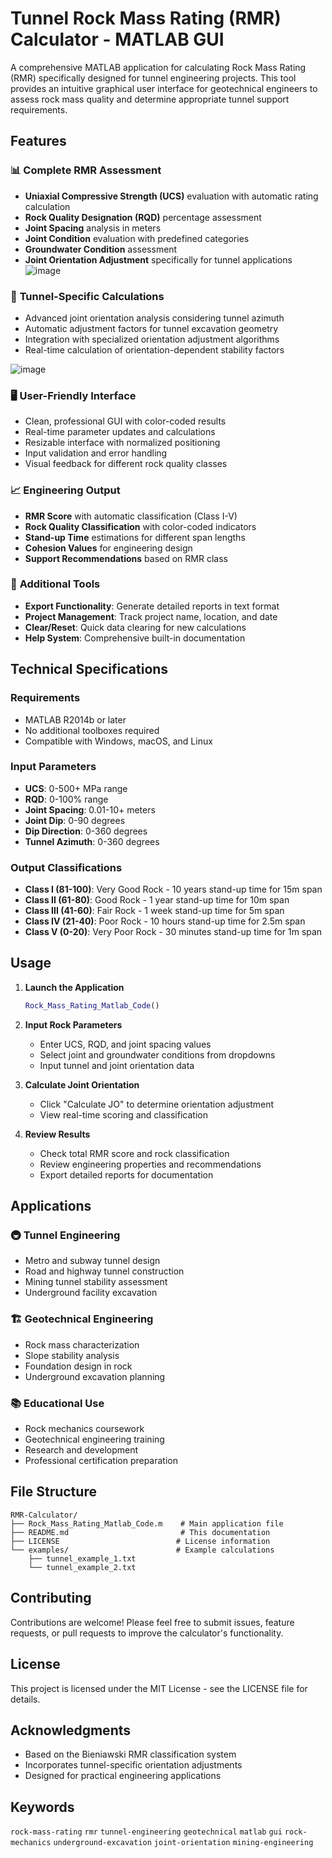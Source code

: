 # Tunnel Rock Mass Rating (RMR) Calculator - MATLAB GUI

A comprehensive MATLAB application for calculating Rock Mass Rating (RMR) specifically designed for tunnel engineering projects. This tool provides an intuitive graphical user interface for geotechnical engineers to assess rock mass quality and determine appropriate tunnel support requirements.

## Features

### 📊 **Complete RMR Assessment**
- **Uniaxial Compressive Strength (UCS)** evaluation with automatic rating calculation
- **Rock Quality Designation (RQD)** percentage assessment
- **Joint Spacing** analysis in meters
- **Joint Condition** evaluation with predefined categories
- **Groundwater Condition** assessment
- **Joint Orientation Adjustment** specifically for tunnel applications
![image](https://github.com/user-attachments/assets/76228872-5a8c-4883-ade8-704d2dcdbb27)


### 🎯 **Tunnel-Specific Calculations**
- Advanced joint orientation analysis considering tunnel azimuth
- Automatic adjustment factors for tunnel excavation geometry
- Integration with specialized orientation adjustment algorithms
- Real-time calculation of orientation-dependent stability factors

![image](https://github.com/user-attachments/assets/2d0cdce9-9a07-45e9-b70f-9d921560d6eb)

### 🖥️ **User-Friendly Interface**
- Clean, professional GUI with color-coded results
- Real-time parameter updates and calculations
- Resizable interface with normalized positioning
- Input validation and error handling
- Visual feedback for different rock quality classes

### 📈 **Engineering Output**
- **RMR Score** with automatic classification (Class I-V)
- **Rock Quality Classification** with color-coded indicators
- **Stand-up Time** estimations for different span lengths
- **Cohesion Values** for engineering design
- **Support Recommendations** based on RMR class

### 🔧 **Additional Tools**
- **Export Functionality**: Generate detailed reports in text format
- **Project Management**: Track project name, location, and date
- **Clear/Reset**: Quick data clearing for new calculations
- **Help System**: Comprehensive built-in documentation

## Technical Specifications

### Requirements
- MATLAB R2014b or later
- No additional toolboxes required
- Compatible with Windows, macOS, and Linux

### Input Parameters
- **UCS**: 0-500+ MPa range
- **RQD**: 0-100% range
- **Joint Spacing**: 0.01-10+ meters
- **Joint Dip**: 0-90 degrees
- **Dip Direction**: 0-360 degrees
- **Tunnel Azimuth**: 0-360 degrees

### Output Classifications
- **Class I (81-100)**: Very Good Rock - 10 years stand-up time for 15m span
- **Class II (61-80)**: Good Rock - 1 year stand-up time for 10m span
- **Class III (41-60)**: Fair Rock - 1 week stand-up time for 5m span
- **Class IV (21-40)**: Poor Rock - 10 hours stand-up time for 2.5m span
- **Class V (0-20)**: Very Poor Rock - 30 minutes stand-up time for 1m span

## Usage

1. **Launch the Application**
   ```matlab
   Rock_Mass_Rating_Matlab_Code()
   ```

2. **Input Rock Parameters**
   - Enter UCS, RQD, and joint spacing values
   - Select joint and groundwater conditions from dropdowns
   - Input tunnel and joint orientation data

3. **Calculate Joint Orientation**
   - Click "Calculate JO" to determine orientation adjustment
   - View real-time scoring and classification

4. **Review Results**
   - Check total RMR score and rock classification
   - Review engineering properties and recommendations
   - Export detailed reports for documentation

## Applications

### 🚇 **Tunnel Engineering**
- Metro and subway tunnel design
- Road and highway tunnel construction
- Mining tunnel stability assessment
- Underground facility excavation

### 🏗️ **Geotechnical Engineering**
- Rock mass characterization
- Slope stability analysis
- Foundation design in rock
- Underground excavation planning

### 📚 **Educational Use**
- Rock mechanics coursework
- Geotechnical engineering training
- Research and development
- Professional certification preparation

## File Structure

```
RMR-Calculator/
├── Rock_Mass_Rating_Matlab_Code.m    # Main application file
├── README.md                         # This documentation
├── LICENSE                          # License information
└── examples/                        # Example calculations
    ├── tunnel_example_1.txt
    └── tunnel_example_2.txt
```

## Contributing

Contributions are welcome! Please feel free to submit issues, feature requests, or pull requests to improve the calculator's functionality.

## License

This project is licensed under the MIT License - see the LICENSE file for details.

## Acknowledgments

- Based on the Bieniawski RMR classification system
- Incorporates tunnel-specific orientation adjustments
- Designed for practical engineering applications

## Keywords

`rock-mass-rating` `rmr` `tunnel-engineering` `geotechnical` `matlab` `gui` `rock-mechanics` `underground-excavation` `joint-orientation` `mining-engineering`
